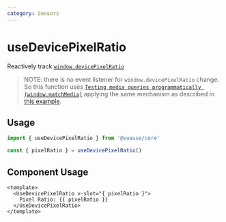 ```yaml
---
category: Sensors
---
```


# useDevicePixelRatio

Reactively track [`window.devicePixelRatio`](https://developer.mozilla.org/docs/Web/API/Window/devicePixelRatio)

> NOTE: there is no event listener for `window.devicePixelRatio` change. So this function uses [`Testing media queries programmatically (window.matchMedia)`](https://developer.mozilla.org/en-US/docs/Web/CSS/Media_Queries/Testing_media_queries) applying the same mechanism as described in [this example](https://developer.mozilla.org/en-US/docs/Web/API/Window/devicePixelRatio#monitoring_screen_resolution_or_zoom_level_changes).

## Usage

```ts
import { useDevicePixelRatio } from '@vueuse/core'

const { pixelRatio } = useDevicePixelRatio()
```

## Component Usage

```vue
<template>
  <UseDevicePixelRatio v-slot="{ pixelRatio }">
    Pixel Ratio: {{ pixelRatio }}
  </UseDevicePixelRatio>
</template>
```
